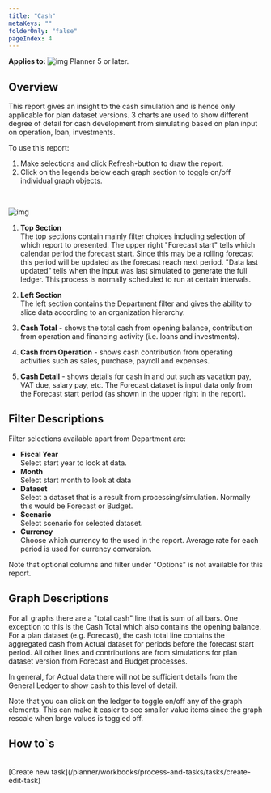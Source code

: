 ```yaml
---
title: "Cash"
metaKeys: ""
folderOnly: "false"
pageIndex: 4
---
```


**Applies to:** ![img](https://profitbasedocs.blob.core.windows.net/icons/yes-icon.png) Planner 5 or later.

## Overview
This report gives an insight to the cash simulation and is hence only applicable for plan dataset versions. 3 charts are used to show different degree of detail for cash development from simulating based on plan input on operation, loan, investments.

To use this report:

1. Make selections and click Refresh-button to draw the report.
1. Click on the legends below each graph section to toggle on/off individual graph objects.
<br/>

![img](https://profitbasedocs.blob.core.windows.net/enduserhelp/images/finance-reports-cash-v5.JPG)

1. **Top Section** <br/>
The top sections contain mainly filter choices including selection of which report to presented.
The upper right "Forecast start" tells which calendar period the forecast start. Since this may be a rolling forecast this period will be updated as the forecast reach next period. "Data last updated" tells when the input was last simulated to generate the full ledger. This process is normally scheduled to run at certain intervals.

2. **Left Section** <br/>
The left section contains the Department filter and gives the ability to slice data according to an organization hierarchy.

3. **Cash Total** - shows the total cash from opening balance, contribution from operation and financing activity (i.e. loans and investments).

4. **Cash from Operation** - shows cash contribution from operating activities such as sales, purchase, payroll and expenses.

5. **Cash Detail** - shows details for cash in and out such as vacation pay, VAT due, salary pay, etc.
The Forecast dataset is input data only from the Forecast start period (as shown in the upper right in the report).

## Filter Descriptions
Filter selections available apart from Department are:

- **Fiscal Year**<br/>Select start year to look at data.
- **Month**<br/>Select start month to look at data
- **Dataset**<br/>Select a dataset that is a result from processing/simulation. Normally this would be Forecast or Budget.
- **Scenario**<br/>Select scenario for selected dataset.
- **Currency**<br/>Choose which currency to the used in the report. Average rate for each period is used for currency conversion.

Note that optional columns and filter under "Options" is not available for this report.

## Graph Descriptions

For all graphs there are a "total cash" line that is sum of all bars. One exception to this is the Cash Total which also contains the opening balance. For a plan dataset (e.g. Forecast), the cash total line contains the aggregated cash from Actual dataset for periods before the forecast start period. All other lines and contributions are from simulations for plan dataset version from Forecast and Budget processes.

In general, for Actual data there will not be sufficient details from the General Ledger to show cash to this level of detail.

Note that you can click on the ledger to toggle on/off any of the graph elements. This can make it easier to see smaller value items since the graph rescale when large values is toggled off.

## How to`s

<br/>
[Create new task](/planner/workbooks/process-and-tasks/tasks/create-edit-task)<br/>
